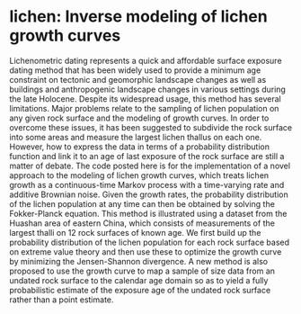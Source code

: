 # lichen: Inverse modeling of lichen growth curves
Lichenometric dating represents a quick and affordable surface exposure 
dating method that has been widely used to provide a minimum age constraint
on tectonic and geomorphic landscape changes as well as buildings and 
anthropogenic landscape changes in various settings during the late Holocene.
Despite its widespread usage, this method has several limitations. Major
problems relate to the sampling of lichen population on any given rock 
surface and the modeling of growth curves. In order to overcome these issues, it
has been suggested to subdivide the rock surface into some areas and 
measure the largest lichen thallus on each one. However, how to express the data
in terms of a probability distribution function and link it to an age of last
exposure of the rock surface are still a matter of debate. 
The code posted here is for the implementation of a novel approach to the 
modeling of lichen growth curves, which treats lichen growth as a continuous-time 
Markov process with a time-varying rate and additive Brownian noise. Given 
the growth rates, the probability distribution of the lichen population at 
any time can then be obtained by solving the Fokker-Planck equation. 
This method is illustrated using a dataset from the Huashan area of eastern 
China, which consists of measurements of the largest thalli on 12 rock surfaces 
of known age. We first build up the probability distribution of the lichen 
population for each rock surface based on extreme value theory and then use 
these to optimize the growth curve by minimizing the Jensen-Shannon divergence. 
A new method is also proposed to use the growth curve to map a sample of size 
data from an undated rock surface to the calendar age domain so as to yield 
a fully probabilistic estimate of the exposure age of the undated rock 
surface rather than a point estimate.
